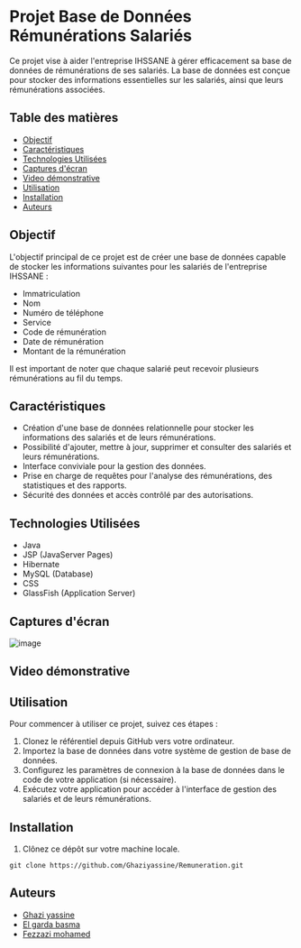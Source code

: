 # Projet Base de Données Rémunérations Salariés

Ce projet vise à aider l'entreprise IHSSANE à gérer efficacement sa base de données de rémunérations de ses salariés. La base de données est conçue pour stocker des informations essentielles sur les salariés, ainsi que leurs rémunérations associées.

## Table des matières

- [Objectif](#objectif)
- [Caractéristiques](#caractéristiques)
- [Technologies Utilisées](#technologies-utilisées)
- [Captures d'écran](#captures-décran)
- [Video démonstrative](#video-démonstrative)
- [Utilisation](#utilisation)
-  [Installation](#installation)
- [Auteurs](#auteurs)

## Objectif

L'objectif principal de ce projet est de créer une base de données capable de stocker les informations suivantes pour les salariés de l'entreprise IHSSANE :

- Immatriculation
- Nom
- Numéro de téléphone
- Service
- Code de rémunération
- Date de rémunération
- Montant de la rémunération

Il est important de noter que chaque salarié peut recevoir plusieurs rémunérations au fil du temps.

## Caractéristiques

- Création d'une base de données relationnelle pour stocker les informations des salariés et de leurs rémunérations.
- Possibilité d'ajouter, mettre à jour, supprimer et consulter des salariés et leurs rémunérations.
- Interface conviviale pour la gestion des données.
- Prise en charge de requêtes pour l'analyse des rémunérations, des statistiques et des rapports.
- Sécurité des données et accès contrôlé par des autorisations.

## Technologies Utilisées
- Java
- JSP (JavaServer Pages)
- Hibernate
- MySQL (Database)
- CSS
- GlassFish (Application Server)
## Captures d'écran
![image](https://github.com/Ghaziyassine/Remuneration/assets/114885285/feda145f-1e93-423c-9899-7362f0763091)
## Video démonstrative

## Utilisation

Pour commencer à utiliser ce projet, suivez ces étapes :

1. Clonez le référentiel depuis GitHub vers votre ordinateur.
2. Importez la base de données dans votre système de gestion de base de données.
3. Configurez les paramètres de connexion à la base de données dans le code de votre application (si nécessaire).
4. Exécutez votre application pour accéder à l'interface de gestion des salariés et de leurs rémunérations.

## Installation

1. Clônez ce dépôt sur votre machine locale.

```shell
git clone https://github.com/Ghaziyassine/Remuneration.git
```
## Auteurs

- [Ghazi yassine](https://github.com/Ghaziyassine) 
- [El garda basma ](https://github.com/BasmaGd) 
- [Fezzazi mohamed](https://github.com/MaskedFezz) 

